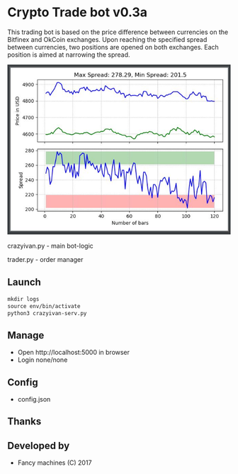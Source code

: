 # Crypto Trade bot v0.3a

This trading bot is based on the price difference between currencies on the Bitfinex and OkCoin exchanges.
Upon reaching the specified spread between currencies, two positions are opened on both exchanges. Each position is aimed at narrowing the spread.


![alt text](https://github.com/kompotkot/Trading-SpreadBot/blob/master/Example.jpg?raw=true)


crazyivan.py - main bot-logic

trader.py - order manager


## Launch
```
mkdir logs
source env/bin/activate
python3 crazyivan-serv.py

```

## Manage
* Open http://localhost:5000 in browser
* Login none/none

## Config
* config.json

## Thanks

## Developed by
* Fancy machines (C) 2017
